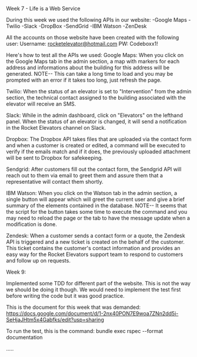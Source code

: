 Week 7 - Life is a Web Service

During this week we used the following APIs in our website:
-Google Maps
-Twilio
-Slack
-DropBox
-SendGrid
-IBM Watson
-ZenDesk

All the accounts on those website have been created with the following user:
Username: rocketelevator@hotmail.com
PW: Codeboxx1!

Here's how to test all the APIs we used:
Google Maps: 
When you click on the Google Maps tab in the admin section, a map with markers for each address and informations about the building for this address will be generated. NOTE-- This can take a long time to load and you may be prompted with an error if it takes too long, just refresh the page.

Twilio:
When the status of an elevator is set to "Intervention" from the admin section, the technical contact assigned to the building associated with the elevator will receive an SMS.

Slack:
While in the admin dashboard, click on "Elevators" on the lefthand panel. When the status of an elevator is changed, it will send a notification in the Rocket Elevators channel on Slack.

Dropbox:
The Dropbox API takes files that are uploaded via the contact form and when a customer is created or edited, a command will be executed to verify if the emails match and if it does, the previously uploaded attachment will be sent to Dropbox for safekeeping.

Sendgrid:
After customers fill out the contact form, the Sendgrid API will reach out to them via email to greet them and assure them that a representative will contact them shortly.

IBM Watson:
When you click on the Watson tab in the admin section, a single button will appear which will greet the current user and give a brief summary of the elements contained in the database.
NOTE-- It seems that the script for the button takes some time to execute the command and you may need to reload the page or the tab to have the message update when a modification is done.

Zendesk:
When a customer sends a contact form or a quote, the Zendesk API is triggered and a new ticket is created on the behalf of the customer. This ticket contains the customer's contact information and provides an easy way for the Rocket Elevators support team to respond to customers and follow up on requests.


Week 9:

Implemented some TDD for different part of the website. This is not the way we should be doing it though. We would need to implement the test first before writing the code but it was good practice.

This is the document for this week that was demanded: https://docs.google.com/document/d/1-2nx40PON7E9woa7ZNn2dd5i-SeHjaJHtm5x4Gabfks/edit?usp=sharing

To run the test, this is the command: bundle exec rspec --format documentation

.....
